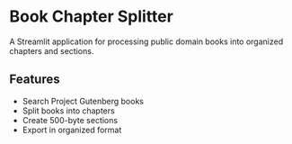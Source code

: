 # Book Chapter Splitter

A Streamlit application for processing public domain books into organized chapters and sections.

## Features
- Search Project Gutenberg books
- Split books into chapters
- Create 500-byte sections
- Export in organized format 